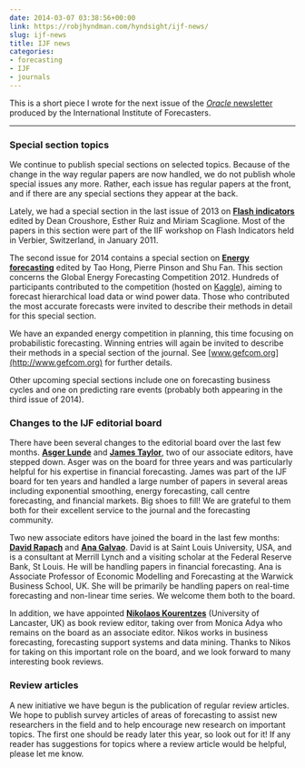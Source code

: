 ```yaml
---
date: 2014-03-07 03:38:56+00:00
link: https://robjhyndman.com/hyndsight/ijf-news/
slug: ijf-news
title: IJF news
categories:
- forecasting
- IJF
- journals
---
```


This is a short piece I wrote for the next issue of the [_Oracle_ newsletter](http://forecasters.org/publications/oracle/) produced by the International Institute of Forecasters.<!-- more -->



* * *





### Special section topics


We continue to publish special sections on selected topics. Because of the change in the way regular papers are now handled, we do not publish whole special issues any more. Rather, each issue has regular papers at the front, and if there are any special sections they appear at the back.

Lately, we had a special section in the last issue of 2013 on [**Flash indicators**](http://www.sciencedirect.com/science/journal/01692070/29) edited by Dean Croushore, Esther Ruiz and Miriam Scaglione. Most of the papers in this section were part of the IIF workshop on Flash Indicators held in Verbier, Switzerland, in January 2011.

The second issue for 2014 contains a special section on [**Energy forecasting**](http://www.sciencedirect.com/science/journal/01692070/30/2) edited by Tao Hong, Pierre Pinson and Shu Fan. This section concerns the Global Energy Forecasting Competition 2012. Hundreds of participants contributed to the competition (hosted on [Kaggle](http://kaggle.com)), aiming to forecast hierarchical load data or wind power data. Those who contributed the most accurate forecasts were invited to describe their methods in detail for this special section.

We have an expanded energy competition in planning, this time focusing on probabilistic forecasting. Winning entries will again be invited to describe their methods in a special section of the journal. See [www.gefcom.org](http://www.gefcom.org) for further details.

Other upcoming special sections include one on forecasting business cycles and one on predicting rare events (probably both appearing in the third issue of 2014).


### Changes to the IJF editorial board


There have been several changes to the editorial board over the last few months. [**Asger Lunde**](http://mit.econ.au.dk/vip_htm/alunde/) and [**James Taylor**](http://users.ox.ac.uk/~mast0315/), two of our associate editors, have stepped down. Asger was on the board for three years and was particularly helpful for his expertise in financial forecasting. James was part of the IJF board for ten years and handled a large number of papers in several areas including exponential smoothing, energy forecasting, call centre forecasting, and financial markets. Big shoes to fill! We are grateful to them both for their excellent service to the journal and the forecasting community.

Two new associate editors have joined the board in the last few months: [**David Rapach**](http://sites.slu.edu/rapachde/) and [**Ana Galvao**](http://www.wbs.ac.uk/about/person/ana-galvao). David is at Saint Louis University, USA, and is a consultant at Merrill Lynch and a visiting scholar at the Federal Reserve Bank, St Louis. He will be handling papers in financial forecasting. Ana is Associate Professor of Economic Modelling and Forecasting at the Warwick Business School, UK. She will be primarily be handling papers on real-time forecasting and non-linear time series. We welcome them both to the board.

In addition, we have appointed [**Nikolaos Kourentzes**](http://nikolaos.kourentzes.com/) (University of Lancaster, UK) as book review editor, taking over from Monica Adya who remains on the board as an associate editor. Nikos works in business forecasting, forecasting support systems and data mining. Thanks to Nikos for taking on this important role on the board, and we look forward to many interesting book reviews.


### Review articles


A new initiative we have begun is the publication of regular review articles. We hope to publish survey articles of areas of forecasting to assist new researchers in the field and to help encourage new research on important topics. The first one should be ready later this year, so look out for it! If any reader has suggestions for topics where a review article would be helpful, please let me know.
